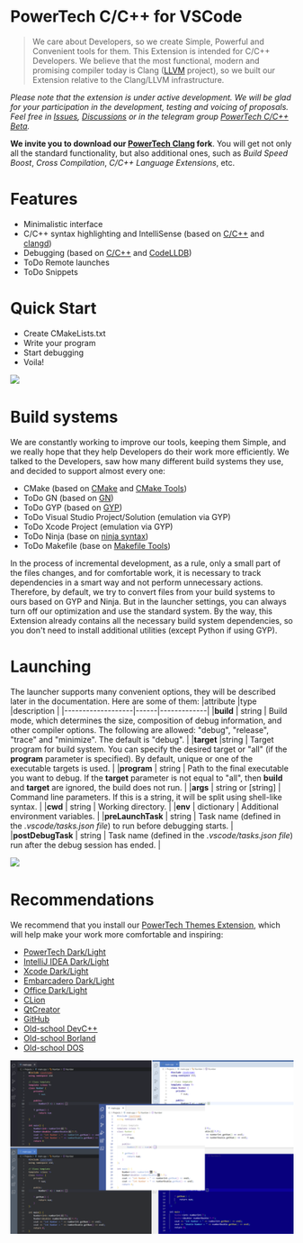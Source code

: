 # PowerTech C/C++ for VSCode
> We care about Developers, so we create Simple, Powerful and Convenient tools for them. This Extension is intended for C/C++ Developers. We believe that the most functional, modern and promising compiler today is Clang ([LLVM](https://llvm.org) project), so we built our Extension relative to the Clang/LLVM infrastructure.

*Please note that the extension is under active development. We will be glad for your participation in the development, testing and voicing of proposals. Feel free in [Issues](https://github.com/powertech-center/vscode-cpp/issues), [Discussions](https://github.com/powertech-center/vscode-cpp/discussions) or in the telegram group [PowerTech C/C++ Beta](https://t.me/powercpp_beta).*

**We invite you to download our [PowerTech Clang](https://github.com/powertech-center/clang) fork**. You will get not only all the standard functionality, but also additional ones, such as *Build Speed Boost*, *Cross Compilation*, *C/C++ Language Extensions*, etc.

# Features
* Minimalistic interface
* C/C++ syntax highlighting and IntelliSense (based on [C/C++](https://marketplace.visualstudio.com/items?itemName=ms-vscode.cpptools) and [clangd](https://marketplace.visualstudio.com/items?itemName=llvm-vs-code-extensions.vscode-clangd))
* Debugging (based on [C/C++](https://marketplace.visualstudio.com/items?itemName=ms-vscode.cpptools) and [CodeLLDB](https://marketplace.visualstudio.com/items?itemName=vadimcn.vscode-lldb))
* ToDo Remote launches
* ToDo Snippets

# Quick Start
* Create CMakeLists.txt
* Write your program
* Start debugging
* Voila!

![](/images/quick-start.gif)

# Build systems
We are constantly working to improve our tools, keeping them Simple, and we really hope that they help Developers do their work more efficiently. We talked to the Developers, saw how many different build systems they use, and decided to support almost every one:
* CMake (based on [CMake](https://marketplace.visualstudio.com/items?itemName=twxs.cmake) and [CMake Tools](https://marketplace.visualstudio.com/items?itemName=ms-vscode.cmake-tools))
* ToDo GN (based on [GN](https://marketplace.visualstudio.com/items?itemName=npclaudiu.vscode-gn))
* ToDo GYP (based on [GYP](https://marketplace.visualstudio.com/items?itemName=XadillaX.gyp))
* ToDo Visual Studio Project/Solution (emulation via GYP)
* ToDo Xcode Project (emulation via GYP)
* ToDo Ninja (base on [ninja syntax](https://marketplace.visualstudio.com/items?itemName=melak47.ninja-syntax))
* ToDo Makefile (base on [Makefile Tools](https://marketplace.visualstudio.com/items?itemName=ms-vscode.makefile-tools))

In the process of incremental development, as a rule, only a small part of the files changes, and for comfortable work, it is necessary to track dependencies in a smart way and not perform unnecessary actions. Therefore, by default, we try to convert files from your build systems to ours based on GYP and Ninja. But in the launcher settings, you can always turn off our optimization and use the standard system. By the way, this Extension already contains all the necessary build system dependencies, so you don't need to install additional utilities (except Python if using GYP).

# Launching
The launcher supports many convenient options, they will be described later in the documentation. Here are some of them:
|attribute          |type  |description  |
|-------------------|------|-------------|
|**build** | string | Build mode, which determines the size, composition of debug information, and other compiler options. The following are allowed: "debug", "release", "trace" and "minimize". The default is "debug". |
|**target** |string | Target program for build system. You can specify the desired target or "all" (if the **program** parameter is specified). By default, unique or one of the executable targets is used. |
|**program** | string | Path to the final executable you want to debug. If the **target** parameter is not equal to "all", then **build** and **target** are ignored, the build does not run. |
|**args** | string or [string] | Command line parameters.  If this is a string, it will be split using shell-like syntax. |
|**cwd** | string | Working directory. |
|**env** | dictionary | Additional environment variables. |
|**preLaunchTask** | string | Task name (defined in the *.vscode/tasks.json file*) to run before debugging starts. |
|**postDebugTask** | string | Task name (defined in the *.vscode/tasks.json file*) run after the debug session has ended. |

![](/images/launch-snippets.png)

# Recommendations
We recommend that you install our [PowerTech Themes Extension](https://marketplace.visualstudio.com/items?itemName=PowerTech.powerthemes), which will help make your work more comfortable and inspiring:
* [PowerTech Dark/Light](https://github.com/powertech-center/vscode-themes/#powertech-dark-based-on-default-dark-theme)
* [IntelliJ IDEA Dark/Light](https://github.com/powertech-center/vscode-themes/#intellij-idea-dark-based-on-intellij-one-dark-theme)
* [Xcode Dark/Light](https://github.com/powertech-center/vscode-themes/#xcode-dark-based-on-xcode-theme)
* [Embarcadero Dark/Light](https://github.com/powertech-center/vscode-themes/#embarcadero-dark-based-on-delphi-themes)
* [Office Dark/Light](https://github.com/powertech-center/vscode-themes/#office-dark-based-on-office-theme)
* [CLion](https://github.com/powertech-center/vscode-themes/#clion-based-on-clion-plus-theme)
* [QtCreator](https://github.com/powertech-center/vscode-themes/#qtcreator-based-on-qtcreators-default-color-theme)
* [GitHub](https://github.com/powertech-center/vscode-themes/#github-based-on-github-light-theme)
* [Old-school DevC++](https://github.com/powertech-center/vscode-themes/#old-school-devc-based-on-dev-c-theme)
* [Old-school Borland](https://github.com/powertech-center/vscode-themes/#old-school-borland-based-on-delphi-themes)
* [Old-school DOS](https://github.com/powertech-center/vscode-themes/#old-school-dos-based-on-delphi-themes)

![](https://github.com/powertech-center/vscode-themes/raw/master/images/overview.png)